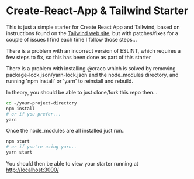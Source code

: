 # Create-React-App & Tailwind Starter

This is just a simple starter for Create React App and Tailwind, based on instructions found on the [Tailwind web site](https://tailwindcss.com/docs/guides/create-react-app), but with patches/fixes for a couple of issues I find each time I follow those steps...

There is a problem with an incorrect version of ESLINT, which requires a few steps to fix, so this has been done as part of this starter

There is a problem with installing @craco which is solved by removing package-lock.json/yarn-lock.json and the node_modules directory, and running 'npm install' or 'yarn' to reinstall and rebuild.

In theory, you should be able to just clone/fork this repo then...

``` bash
cd ~/your-project-directory
npm install
# or if you prefer...
yarn
```

Once the node_modules are all installed just run..

``` bash
npm start
# or if you're using yarn..
yarn start
```

You should then be able to view your starter running at [http://localhost:3000/](http://localhost:3000/)
